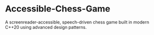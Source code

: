 # Accessible-Chess-Game
A screenreader-accessible, speech-driven chess game built in modern C++20 using advanced design patterns.
